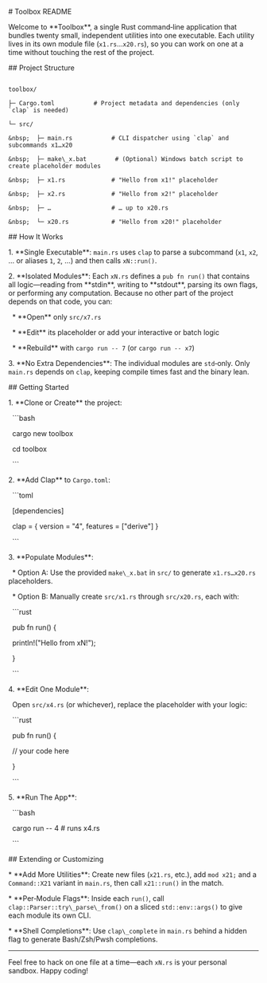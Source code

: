 \# Toolbox README



Welcome to \*\*Toolbox\*\*, a single Rust command‑line application that bundles twenty small, independent utilities into one executable. Each utility lives in its own module file (`x1.rs`…`x20.rs`), so you can work on one at a time without touching the rest of the project.



\## Project Structure



```

toolbox/

├─ Cargo.toml           # Project metadata and dependencies (only `clap` is needed)

└─ src/

&nbsp;  ├─ main.rs           # CLI dispatcher using `clap` and subcommands x1…x20

&nbsp;  ├─ make\_x.bat        # (Optional) Windows batch script to create placeholder modules

&nbsp;  ├─ x1.rs             # "Hello from x1!" placeholder

&nbsp;  ├─ x2.rs             # "Hello from x2!" placeholder

&nbsp;  ├─ …                 # … up to x20.rs

&nbsp;  └─ x20.rs            # "Hello from x20!" placeholder

```



\## How It Works



1\. \*\*Single Executable\*\*:  `main.rs` uses `clap` to parse a subcommand (`x1`, `x2`, … or aliases `1`, `2`, …) and then calls `xN::run()`.



2\. \*\*Isolated Modules\*\*:  Each `xN.rs` defines a `pub fn run()` that contains all logic—reading from \*\*stdin\*\*, writing to \*\*stdout\*\*, parsing its own flags, or performing any computation. Because no other part of the project depends on that code, you can:



&nbsp;  \* \*\*Open\*\* only `src/x7.rs`

&nbsp;  \* \*\*Edit\*\* its placeholder or add your interactive or batch logic

&nbsp;  \* \*\*Rebuild\*\* with `cargo run -- 7` (or `cargo run -- x7`)



3\. \*\*No Extra Dependencies\*\*:  The individual modules are `std`‑only. Only `main.rs` depends on `clap`, keeping compile times fast and the binary lean.



\## Getting Started



1\. \*\*Clone or Create\*\* the project:



&nbsp;  ```bash

&nbsp;  cargo new toolbox

&nbsp;  cd toolbox

&nbsp;  ```



2\. \*\*Add Clap\*\* to `Cargo.toml`:



&nbsp;  ```toml

&nbsp;  \[dependencies]

&nbsp;  clap = { version = "4", features = \["derive"] }

&nbsp;  ```



3\. \*\*Populate Modules\*\*:



&nbsp;  \* Option A: Use the provided `make\_x.bat` in `src/` to generate `x1.rs…x20.rs` placeholders.

&nbsp;  \* Option B: Manually create `src/x1.rs` through `src/x20.rs`, each with:



&nbsp;    ```rust

&nbsp;    pub fn run() {

&nbsp;        println!("Hello from xN!");

&nbsp;    }

&nbsp;    ```



4\. \*\*Edit One Module\*\*:

&nbsp;  Open `src/x4.rs` (or whichever), replace the placeholder with your logic:



&nbsp;  ```rust

&nbsp;  pub fn run() {

&nbsp;      // your code here

&nbsp;  }

&nbsp;  ```



5\. \*\*Run The App\*\*:



&nbsp;  ```bash

&nbsp;  cargo run -- 4  # runs x4.rs

&nbsp;  ```



\## Extending or Customizing



\* \*\*Add More Utilities\*\*: Create new files (`x21.rs`, etc.), add `mod x21;` and a `Command::X21` variant in `main.rs`, then call `x21::run()` in the match.

\* \*\*Per‑Module Flags\*\*: Inside each `run()`, call `clap::Parser::try\_parse\_from()` on a sliced `std::env::args()` to give each module its own CLI.

\* \*\*Shell Completions\*\*: Use `clap\_complete` in `main.rs` behind a hidden flag to generate Bash/Zsh/Pwsh completions.



---



Feel free to hack on one file at a time—each `xN.rs` is your personal sandbox. Happy coding!



